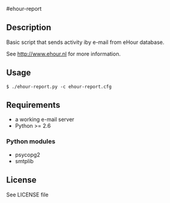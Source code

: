 #ehour-report

## Description

Basic script that sends activity iby e-mail from eHour database.

See http://www.ehour.nl for more information.

## Usage

    $ ./ehour-report.py -c ehour-report.cfg

## Requirements

* a working e-mail server
* Python >= 2.6

### Python modules

* psycopg2
* smtplib

## License

See LICENSE file

